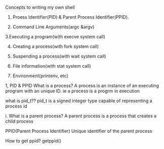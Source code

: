Concepts to writing my own shell

1. Proess Identifier(PID) & Parent Process Identifier(PPID).

2. Command Line Arguments(argc &argv)

3.Executing a program(with execve system call)

4. Creating a process(with fork system call)

5. Suspending a process(with wait system call)

6. File information(with stat system call)

7. Environment(printenv, etc)


1, PID & PPID
What  is a process?
A process is an instance of an executing program with an unique ID. ie a process is a progrm in execution

what is pid_t??
pid_t is a signed integer type capable of representing a process id

i. What is a parent process? 
A parent process is a process that creates a child process

PPID(Parent Process Identifier)
Unique identifier of the parent process

How to get ppid?
getppid()

